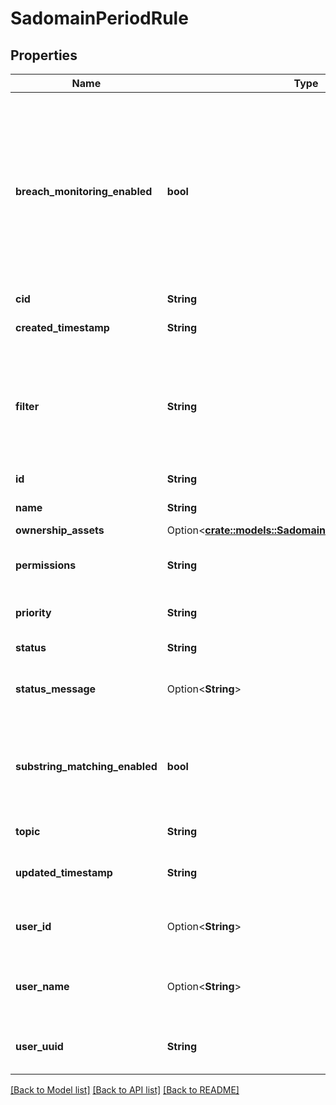 # SadomainPeriodRule

## Properties

Name | Type | Description | Notes
------------ | ------------- | ------------- | -------------
**breach_monitoring_enabled** | **bool** | Whether to monitor for breach data. Available only for `Company Domains` and `Email addresses` rule topics. When enabled, ownership of the monitored domains or emails is required | 
**cid** | **String** |  | 
**created_timestamp** | **String** | The creation time for a given rule | 
**filter** | **String** | The FQL filter contained in a rule and used for searching. Parentheses may be added automatically for clarity | 
**id** | **String** | The ID of a given rule | 
**name** | **String** | The name of a given rule | 
**ownership_assets** | Option<[**crate::models::SadomainPeriodCustomerAssets**](sadomain.CustomerAssets.md)> |  | [optional]
**permissions** | **String** | The permissions of a given rule | 
**priority** | **String** | The priority of a given rule | 
**status** | **String** | The status of a given rule | 
**status_message** | Option<**String**> | The detailed status message of a given rule | [optional]
**substring_matching_enabled** | **bool** | Whether to monitor for substring matches. Only available for the `Typosquatting` rule topic | 
**topic** | **String** | The topic of a given rule | 
**updated_timestamp** | **String** | The last updated time for a given rule | 
**user_id** | Option<**String**> | The user ID of the user that created a given rule | [optional]
**user_name** | Option<**String**> | The user name of the user that created a given rule | [optional]
**user_uuid** | **String** | The UUID of the user that created a given rule | 

[[Back to Model list]](../README.md#documentation-for-models) [[Back to API list]](../README.md#documentation-for-api-endpoints) [[Back to README]](../README.md)


